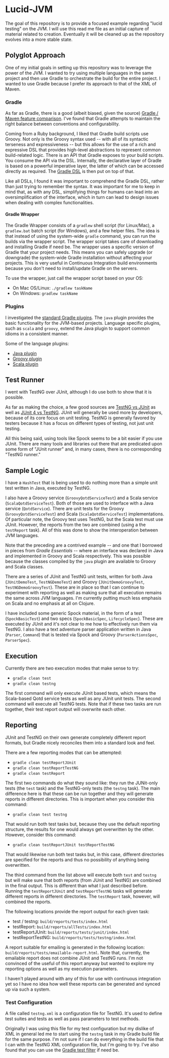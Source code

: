 # Lucid-JVM

The goal of this repository is to provide a focused example regarding "lucid testing" on the JVM. I will use this read me file as an initial capture of material related to creation. Eventually it will be cleaned up as the repository evolves into a more stable state.

## Polyglot Approach

One of my initial goals in setting up this repository was to leverage the power of the JVM. I wanted to try using multiple languages in the same project and then use Gradle to orchestrate the build for the entire project. I wanted to use Gradle because I prefer its approach to that of the XML of Maven.

### Gradle

As far as Gradle, there is a good (albeit biased, given the source) [Gradle / Maven feature comparison](http://gradle.org/maven_vs_gradle/). I've found that Gradle attempts to maintain the right balance between conventions and configurability.

Coming from a Ruby background, I liked that Gradle build scripts use Groovy. Not only is the Groovy syntax used -- with all of its syntactic terseness and expressiveness -- but this allows for the use of a rich and expressive DSL that provides high-level abstractions to represent common build-related logic. There is an API that Gradle exposes to your build scripts. You consume the API via the DSL. Internally, the declarative layer of Gradle is based on a powerful imperative layer, the latter of which can be accessed directly as required. The [Gradle DSL](https://docs.gradle.org/current/dsl/) is then put on top of that.

Like all DSLs, I found it was important to comprehend the Gradle DSL, rather than just trying to remember the syntax. It was important for me to keep in mind that, as with any DSL, simplifying things for humans can lead into an oversimplification of the interface, which in turn can lead to design issues when dealing with complex functionalities.

#### Gradle Wrapper

The Gradle Wrapper consists of a `gradlew` shell script (for Linux/Mac), a `gradlew.bat` batch script (for Windows), and a few helper files. The idea is that instead of using the system-wide `gradle` command, you can run the builds via the wrapper script. The wrapper script takes care of downloading and installing Gradle if need be. The wrapper uses a specific version of Gradle that your project needs. This means you can safely upgrade (or downgrade) the system-wide Gradle installation without affecting your projects. This is very useful in Continuous Integration build environments because you don't need to install/update Gradle on the servers.

To use the wrapper, just call the wrapper script based on your OS:

* On Mac OS/Linux: `./gradlew taskName`
* On Windows: `gradlew taskName`

### Plugins

I investigated the [standard Gradle plugins](https://docs.gradle.org/current/userguide/standard_plugins.html). The `java` plugin provides the basic functionality for the JVM-based projects. Language specific plugins, such as `scala` and `groovy`, extend the Java plugin to support common idioms in a consistent manner.

Some of the language plugins:

* [Java plugin](https://docs.gradle.org/current/userguide/java_plugin.html)
* [Groovy plugin](https://docs.gradle.org/current/userguide/groovy_plugin.html)
* [Scala plugin](https://docs.gradle.org/current/userguide/scala_plugin.html)

## Test Runner

I went with TestNG over JUnit, although I do use both to show that it is possible.

As far as making the choice, a few good sources are [TestNG vs JUnit](http://blog.tarams.com/index.php/2015/to-test-or-not-to-test-testng-vs-junit/) as well as [JUnit 4 vs TestNG](http://www.mkyong.com/unittest/junit-4-vs-testng-comparison/). JUnit will generally be used more by developers, because of its core focus on unit testing. TestNG is generally favored by testers because it has a focus on different types of testing, not just unit testing.

All this being said, using tools like Spock seems to be a bit easier if you use JUnit. There are many tools and libraries out there that are predicated upon some form of "JUnit runner" and, in many cases, there is no corresponding "TestNG runner."

## Sample Logic

I have a `HashTest` that is being used to do nothing more than a simple unit test written in Java, executed by TestNG.

I also have a Groovy service (`GroovyQotdServiceTest`) and a Scala service (`ScalaQotdServiceTest`). Both of those are used to interface with a Java service (`QotdService`). There are unit tests for the Groovy (`GroovyQotdServiceTest`) and Scala (`ScalaQotdServiceTest`) implementations. Of particular note, the Groovy test uses TestNG, but the Scala test must use JUnit. However, the reports from the two are combined (using a the `testReport` task). All of this was done to show the interoperation between JVM languages.

Note that the preceding are a contrived example -- and one that I borrowed in pieces from _Gradle Essentials_ -- where an interface was declared in Java and implemented in Groovy and Scala respectively. This was possible because the classes compiled by the `java` plugin are available to Groovy and Scala classes.

There are a series of JUnit and TestNG unit tests, written for both Java (`JUnitDemoTest`, `TestNGDemoTest`) and Groovy (`JUnitDemoGroovyTest`, `TestNGDemoGroovyTest`). These are in place so that I can continue to experiment with reporting as well as making sure that all execution remains the same across JVM languages. I'm currently putting much less emphasis on Scala and no emphasis at all on Clojure.

I have included some generic Spock material, in the form of a test (`SpockBasicTest`) and two specs (`SpockBasicSpec`, `LifecycleSpec`). These are executed by JUnit and it's not clear to me how to effectively run them via TestNG. I also have a text adventure parser application written in Java (`Parser`, `Command`) that is tested via Spock and Groovy (`ParserActionsSpec`, `ParserSpec`).

## Execution

Currently there are two execution modes that make sense to try:

* `gradle clean test`
* `gradle clean testng`

The first command will only execute JUnit based tests, which means the Scala-based Qotd service tests as well as any JUnit unit tests. The second command will execute all TestNG tests. Note that if these two tasks are run together, their test report output will overwrite each other.

## Reporting

JUnit and TestNG on their own generate completely different report formats, but Gradle nicely reconciles them into a standard look and feel.

There are a few reporting modes that can be attempted:

* `gradle clean testReportJUnit`
* `gradle clean testReportTestNG`
* `gradle clean testReport`

The first two commands do what they sound like: they run the JUNit-only tests (the `test` task) and the TestNG-only tests (the `testng` task). The main difference here is that these can be run together and they will generate reports in different directories. This is important when you consider this command:

* `gradle clean test testng`

That would run both test tasks but, because they use the default reporting structure, the results for one would always get overwritten by the other. However, consider this command:
 
* `gradle clean testReportJUnit testReportTestNG`

That would likewise run both test tasks but, in this case, different directories are specified for the reports and thus no possibility of anything being overwritten.

The third command from the list above will execute both `test` and `testng` but will make sure that both reports (from JUnit and TestNG) are combined in the final output. This is different than what I just described before. Running the `testReportJUnit` and `testReportTestNG` tasks will generate different reports in different directories. The `testReport` task, however, will combined the reports. 

The following locations provide the report output for each given task:

* test / testng: `build/reports/tests/index.html`
* testReport: `build/reports/allTests/index.html`
* testReportJUnit: `build/reports/tests/junit/index.html`
* testReportTestNG: `build/reports/tests/testng/index.html`

A report suitable for emailing is generated in the following location: `build/reports/tests/emailable-report.html`. Note that, currently, the emailable report does not combine JUnit and TestNG runs. I'm not convinced of the useful of this report anyway but wanted to explore my reporting options as well as my execution parameters.

I haven't played around with any of this for use with continuous integration yet so I have no idea how well these reports can be generated and synced up via such a system.

### Test Configuration

A file called `testng.xml` is a configuration file for TestNG. It's used to define test suites and tests as well as pass parameters to test methods.

Originally I was using this file for my test configuration but my dislike of XML in general led me to start using the `testng` task in my Gradle build file for the same purpose. I'm not sure if I can do everything in the build file that I can with the TestNG XML configuration file, but I'm going to try. I've also found that you can use the [Gradle test filter](https://docs.gradle.org/current/javadoc/org/gradle/api/tasks/testing/TestFilter.html) if need be.
